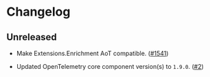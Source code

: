 # Changelog

## Unreleased

* Make Extensions.Enrichment AoT compatible.
  ([#1541](https://github.com/open-telemetry/opentelemetry-dotnet-contrib/pull/1541))

* Updated OpenTelemetry core component version(s) to `1.9.0`.
  ([#2](https://github.com/CodeBlanchOrg/opentelemetry-dotnet-contrib/pull/2))

